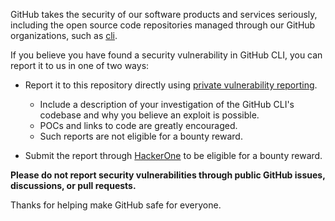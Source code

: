 GitHub takes the security of our software products and services seriously, including the open source code repositories managed through our GitHub organizations, such as [cli](https://github.com/cli).

If you believe you have found a security vulnerability in GitHub CLI, you can report it to us in one of two ways:

* Report it to this repository directly using [private vulnerability reporting][].
  * Include a description of your investigation of the GitHub CLI's codebase and why you believe an exploit is possible.
  * POCs and links to code are greatly encouraged.
  * Such reports are not eligible for a bounty reward.

* Submit the report through [HackerOne][] to be eligible for a bounty reward.

**Please do not report security vulnerabilities through public GitHub issues, discussions, or pull requests.**

Thanks for helping make GitHub safe for everyone.

  [private vulnerability reporting]: https://github.com/cli/cli/security/advisories
  [HackerOne]: https://hackerone.com/github
